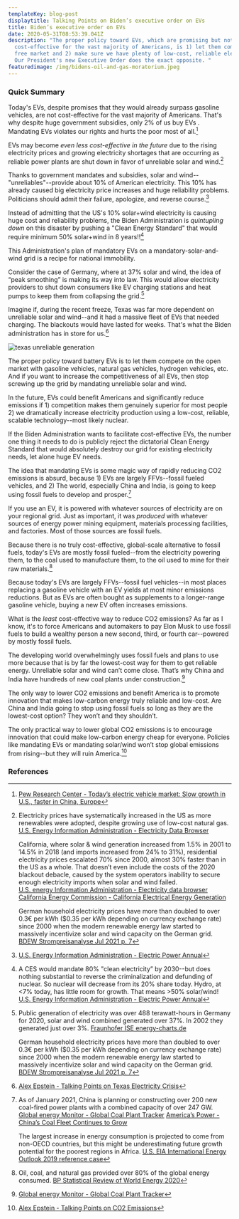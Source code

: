 ```yaml
---
templateKey: blog-post
displaytitle: Talking Points on Biden’s executive order on EVs
title: Biden’s executive order on EVs
date: 2020-05-31T08:53:39.041Z
description: "The proper policy toward EVs, which are promising but not
  cost-effective for the vast majority of Americans, is 1) let them compete on a
  free market and 2) make sure we have plenty of low-cost, reliable electricity.
  Our President's new Executive Order does the exact opposite. "
featuredimage: /img/bidens-oil-and-gas-moratorium.jpeg
---
```

### Quick Summary

Today's EVs, despite promises that they would already surpass gasoline vehicles, are not cost-effective for the vast majority of Americans. That's why despite huge government subsidies, only 2% of us buy EVs . Mandating EVs violates our rights and hurts the poor most of all.[^1]

EVs may become *even less cost-effective in the future* due to the rising electricity prices and growing electricity shortages that are occurring as reliable power plants are shut down in favor of unreliable solar and wind.[^2]

Thanks to government mandates and subsidies, solar and wind--"unreliables"--provide about 10% of American electricity. This 10% has already caused big electricity price increases and huge reliability problems. Politicians should admit their failure, apologize, and reverse course.[^3]

Instead of admitting that the US's 10% solar+wind electricity is causing huge cost and reliability problems, the Biden Administration is *quintupling down* on this disaster by pushing a "Clean Energy Standard" that would require minimum 50% solar+wind in 8 years!![^4]

This Administration's plan of mandatory EVs on a mandatory-solar-and-wind grid is a recipe for national immobility.

Consider the case of Germany, where at 37% solar and wind, the idea of “peak smoothing” is making its way into law. This would allow electricity providers to shut down consumers like EV charging stations and heat pumps to keep them from collapsing the grid.[^5]

Imagine if, during the recent freeze, Texas was far more dependent on unreliable solar and wind--and it had a massive fleet of EVs that needed charging. The blackouts would have lasted for weeks. That's what the Biden administration has in store for us.[^6]

![texas unreliable generation](/img/tx-freeze.png)

The proper policy toward battery EVs is to let them compete on the open market with gasoline vehicles, natural gas vehicles, hydrogen vehicles, etc. And if you want to increase the competitiveness of all EVs, then stop screwing up the grid by mandating unreliable solar and wind.

In the future, EVs could benefit Americans and significantly reduce emissions if 1) competition makes them genuinely superior for most people 2) we dramatically increase electricity production using a low-cost, reliable, scalable technology--most likely nuclear.

If the Biden Administration wants to facilitate cost-effective EVs, the number one thing it needs to do is publicly reject the dictatorial Clean Energy Standard that would absolutely destroy our grid for existing electricity needs, let alone huge EV needs.

The idea that mandating EVs is some magic way of rapidly reducing CO2 emissions is absurd, because 1) EVs are largely FFVs--fossil fueled vehicles, and 2) The world, especially China and India, is going to keep using fossil fuels to develop and prosper.[^7]

If you use an EV, it is powered with whatever sources of electricity are on your regional grid. Just as important, it was *produced* with whatever sources of energy power mining equipment, materials processing facilities, and factories. Most of those sources are fossil fuels.

Because there is no truly cost-effective, global-scale alternative to fossil fuels, today's EVs are mostly fossil fueled--from the electricity powering them, to the coal used to manufacture them, to the oil used to mine for their raw materials.[^8]

Because today's EVs are largely FFVs--fossil fuel vehicles--in most places replacing a gasoline vehicle with an EV yields at most minor emissions reductions. But as EVs are often bought as supplements to a longer-range gasoline vehicle, buying a new EV often increases emissions.

What is the *least* cost-effective way to reduce CO2 emissions? As far as I know, it's to force Americans and automakers to pay Elon Musk to use fossil fuels to build a wealthy person a new second, third, or fourth car--powered by mostly fossil fuels.

The developing world overwhelmingly uses fossil fuels and plans to use more because that is by far the lowest-cost way for them to get reliable energy. Unreliable solar and wind can’t come close. That’s why China and India have hundreds of new coal plants under construction.[^9]

The only way to lower CO2 emissions and benefit America is to promote innovation that makes low-carbon energy truly reliable and low-cost. Are China and India going to stop using fossil fuels so long as they are the lowest-cost option? They won’t and they shouldn’t.

The only practical way to lower global CO2 emissions is to encourage innovation that could make low-carbon energy cheap for everyone. Policies like mandating EVs or mandating solar/wind won’t stop global emissions from rising--but they will ruin America.[^10]



### References

[^1]: [Pew Research Center - Today’s electric vehicle market: Slow growth in U.S., faster in China, Europe](https://www.pewresearch.org/fact-tank/2021/06/07/todays-electric-vehicle-market-slow-growth-in-u-s-faster-in-china-europe/)

[^2]:
    Electricity prices have systematically increased in the US as more renewables were adopted, despite growing use of low-cost natural gas.
    [U.S. Energy Information Administration - Electricity Data Browser](https://www.eia.gov/electricity/data/browser/#/topic/7?agg=2,0,1&geo=g&freq=M&start=200101&end=202105&ctype=linechart&ltype=pin&rtype=s&maptype=0&rse=0&pin=)

    California, where solar & wind generation increased from 1.5% in 2001 to 14.5% in 2018 (and imports increased from 24% to 31%), residential electricity prices escalated 70% since 2000, almost 30% faster than in the US as a whole. That doesn’t even include the costs of the 2020 blackout debacle, caused by the system operators inability to secure enough electricity imports when solar and wind failed.\
    [U.S. energy Information Administration - Electricity data browser](https://www.eia.gov/electricity/data/browser/#/topic/7?agg=0,1&geo=g00000000004&endsec=vg&linechart=ELEC.PRICE.US-ALL.A~ELEC.PRICE.CA-RES.A~ELEC.PRICE.CA-ALL.A~ELEC.PRICE.US-RES.A&columnchart=ELEC.PRICE.US-ALL.A&map=ELEC.PRICE.US-ALL.A&freq=A&start=2001&end=2020&ctype=linechart&ltype=sourcekey&rtype=s&pin=&rse=0&maptype=0)
    [California Energy Commission - California Electrical Energy Generation](https://www.energy.ca.gov/data-reports/energy-almanac/california-electricity-data/california-electrical-energy-generation)

    German household electricity prices have more than doubled to over 0.3€ per kWh ($0.35 per kWh depending on currency exchange rate) since 2000 when the modern renewable energy law started to massively incentivize solar and wind capacity on the German grid.
    [BDEW Strompreisanalyse Jul 2021 p. 7](https://www.bdew.de/service/daten-und-grafiken/bdew-strompreisanalyse/)


[^3]: [U.S. Energy Information Administration - Electric Power Annual](https://www.eia.gov/electricity/annual/)

[^4]:
    A CES would mandate 80% "clean electricity” by 2030--but does nothing substantial to reverse the criminalization and defunding of nuclear. So nuclear will decrease from its 20% share today. Hydro, at <7% today, has little room for growth. That means >50% solar/wind!
    [U.S. Energy Information Administration - Electric Power Annual](https://www.eia.gov/electricity/annual/)

[^5]:
    Public generation of electricity was over 488 terawatt-hours in Germany for 2020, solar and wind combined generated over 37%. In 2002 they generated just over 3%.
    [Fraunhofer ISE energy-charts.de](https://energy-charts.info/charts/energy_pie/chart.htm?l=en&c=DE&year=2020)

    German household electricity prices have more than doubled to over 0.3€ per kWh ($0.35 per kWh depending on currency exchange rate) since 2000 when the modern renewable energy law started to massively incentivize solar and wind capacity on the German grid.
    [BDEW Strompreisanalyse Jul 2021 p. 7](https://www.bdew.de/service/daten-und-grafiken/bdew-strompreisanalyse/)

[^6]: [Alex Epstein - Talking Points on Texas Electricity Crisis](https://energytalkingpoints.com/texas-electricity-crisis/)

[^7]:
    As of January 2021, China is planning or constructing over 200 new coal-fired power plants with a combined capacity of over 247 GW.
    [Global energy Monitor - Global Coal Plant Tracker](https://globalenergymonitor.org/projects/global-coal-plant-tracker/summary-data/)
    [America’s Power - China’s Coal Fleet Continues to Grow](https://www.americaspower.org/chinas-coal-fleet-continues-to-grow/)


    The largest increase in energy consumption is projected to come from non-OECD countries, but this might be underestimating future growth potential for the poorest regions in Africa.
    [U.S. EIA International Energy Outlook 2019 reference case](https://www.eia.gov/outlooks/aeo/data/browser/#/?id=1-IEO2019&region=0-0&cases=Reference&start=2010&end=2050&f=A&linechart=~Reference-d080819.25-1-IEO2019~Reference-d080819.26-1-IEO2019~Reference-d080819.3-1-IEO2019&ctype=linechart&sourcekey=0)

[^8]:
    Oil, coal, and natural gas provided over 80% of the global energy consumed. 
    [BP Statistical Review of World Energy 2020](https://www.bp.com/en/global/corporate/energy-economics/statistical-review-of-world-energy.html)

[^9]: [Global energy Monitor - Global Coal Plant Tracker](https://globalenergymonitor.org/projects/global-coal-plant-tracker/summary-data/)
[^10]: [Alex Epstein - Talking Points on CO2 Emissions](https://energytalkingpoints.com/co2-emissions/)
